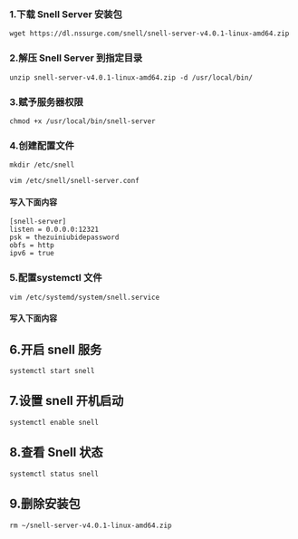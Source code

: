 ### 1.下载 Snell Server 安装包
    wget https://dl.nssurge.com/snell/snell-server-v4.0.1-linux-amd64.zip
### 2.解压 Snell Server 到指定目录
    unzip snell-server-v4.0.1-linux-amd64.zip -d /usr/local/bin/
### 3.赋予服务器权限
    chmod +x /usr/local/bin/snell-server
### 4.创建配置文件
    mkdir /etc/snell

    vim /etc/snell/snell-server.conf

#### 写入下面内容
    [snell-server]
    listen = 0.0.0.0:12321
    psk = thezuiniubidepassword
    obfs = http
    ipv6 = true
### 5.配置systemctl 文件
    vim /etc/systemd/system/snell.service

#### 写入下面内容

## 6.开启 snell 服务
    systemctl start snell
## 7.设置 snell 开机启动
    systemctl enable snell
## 8.查看 Snell 状态
    systemctl status snell
## 9.删除安装包
    rm ~/snell-server-v4.0.1-linux-amd64.zip


